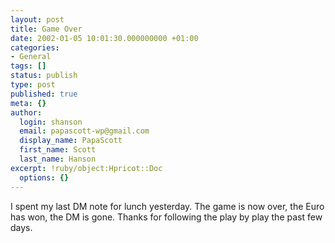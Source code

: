 ```yaml
---
layout: post
title: Game Over
date: 2002-01-05 10:01:30.000000000 +01:00
categories:
- General
tags: []
status: publish
type: post
published: true
meta: {}
author:
  login: shanson
  email: papascott-wp@gmail.com
  display_name: PapaScott
  first_name: Scott
  last_name: Hanson
excerpt: !ruby/object:Hpricot::Doc
  options: {}
---
```

<p>I spent my last DM note for lunch yesterday. The game is now over, the Euro has won, the DM is gone. Thanks for following the play by play the past few days.</p>

